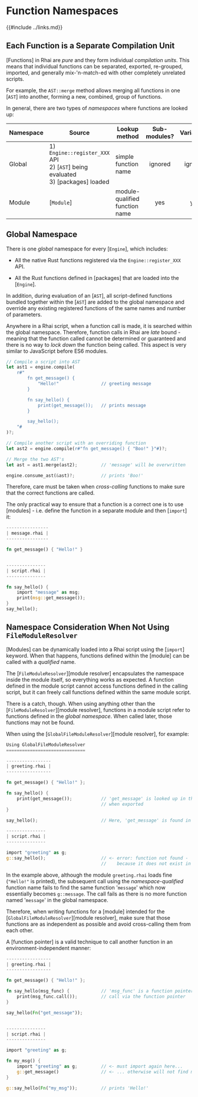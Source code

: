 Function Namespaces
==================

{{#include ../links.md}}

Each Function is a Separate Compilation Unit
-------------------------------------------

[Functions] in Rhai are _pure_ and they form individual _compilation units_.
This means that individual functions can be separated, exported, re-grouped, imported,
and generally mix-'n-match-ed with other completely unrelated scripts.

For example, the `AST::merge` method allows merging all functions in one [`AST`] into another,
forming a new, combined, group of functions.

In general, there are two types of _namespaces_ where functions are looked up:

| Namespace | Source                                                                                | Lookup method                  | Sub-modules? | Variables? |
| --------- | ------------------------------------------------------------------------------------- | ------------------------------ | :----------: | :--------: |
| Global    | 1) `Engine::register_XXX` API<br/>2) [`AST`] being evaluated<br/>3) [packages] loaded | simple function name           |   ignored    |  ignored   |
| Module    | [`Module`]                                                                            | module-qualified function name |     yes      |    yes     |


Global Namespace
----------------

There is one _global_ namespace for every [`Engine`], which includes:

* All the native Rust functions registered via the `Engine::register_XXX` API.

* All the Rust functions defined in [packages] that are loaded into the [`Engine`].

In addition, during evaluation of an [`AST`], all script-defined functions bundled together within
the [`AST`] are added to the global namespace and override any existing registered functions of
the same names and number of parameters.

Anywhere in a Rhai script, when a function call is made, it is searched within the global namespace.
Therefore, function calls in Rhai are _late_ bound - meaning that the function called cannot be
determined or guaranteed and there is no way to _lock down_ the function being called.
This aspect is very similar to JavaScript before ES6 modules.

```rust
// Compile a script into AST
let ast1 = engine.compile(
    r#"
        fn get_message() {
            "Hello!"                // greeting message
        }

        fn say_hello() {
            print(get_message());   // prints message
        }

        say_hello();
    "#
)?;

// Compile another script with an overriding function
let ast2 = engine.compile(r#"fn get_message() { "Boo!" }"#)?;

// Merge the two AST's
let ast = ast1.merge(ast2);         // 'message' will be overwritten

engine.consume_ast(&ast)?;          // prints 'Boo!'
```

Therefore, care must be taken when _cross-calling_ functions to make sure that the correct
functions are called.

The only practical way to ensure that a function is a correct one is to use [modules] -
i.e. define the function in a separate module and then [`import`] it:

```rust
----------------
| message.rhai |
----------------

fn get_message() { "Hello!" }


---------------
| script.rhai |
---------------

fn say_hello() {
    import "message" as msg;
    print(msg::get_message());
}
say_hello();
```


Namespace Consideration When Not Using `FileModuleResolver`
---------------------------------------------------------

[Modules] can be dynamically loaded into a Rhai script using the [`import`] keyword.
When that happens, functions defined within the [module] can be called with a _qualified_ name.

The [`FileModuleResolver`][module resolver] encapsulates the namespace inside the module itself,
so everything works as expected.  A function defined in the module script cannot access functions
defined in the calling script, but it can freely call functions defined within the same module script.

There is a catch, though.  When using anything other than the [`FileModuleResolver`][module resolver],
functions in a module script refer to functions defined in the _global namespace_.
When called later, those functions may not be found.

When using the [`GlobalFileModuleResolver`][module resolver], for example:

```rust
Using GlobalFileModuleResolver
==============================

-----------------
| greeting.rhai |
-----------------

fn get_message() { "Hello!" };

fn say_hello() {
    print(get_message());           // 'get_message' is looked up in the global namespace
                                    // when exported
}

say_hello();                        // Here, 'get_message' is found in the module namespace

---------------
| script.rhai |
---------------

import "greeting" as g;
g::say_hello();                     // <- error: function not found - 'get_message'
                                    //    because it does not exist in the global namespace
```

In the example above, although the module `greeting.rhai` loads fine (`"Hello!"` is printed),
the subsequent call using the _namespace-qualified_ function name fails to find the same function
'`message`' which now essentially becomes `g::message`.  The call fails as there is no more
function named '`message`' in the global namespace.

Therefore, when writing functions for a [module] intended for the [`GlobalFileModuleResolver`][module resolver],
make sure that those functions are as independent as possible and avoid cross-calling them from each other.

A [function pointer] is a valid technique to call another function in an environment-independent manner:

```rust
-----------------
| greeting.rhai |
-----------------

fn get_message() { "Hello!" };

fn say_hello(msg_func) {            // 'msg_func' is a function pointer
    print(msg_func.call());         // call via the function pointer
}

say_hello(Fn("get_message"));


---------------
| script.rhai |
---------------

import "greeting" as g;

fn my_msg() {
    import "greeting" as g;         // <- must import again here...
    g::get_message()                // <- ... otherwise will not find module 'g'
}

g::say_hello(Fn("my_msg"));         // prints 'Hello!'
```
